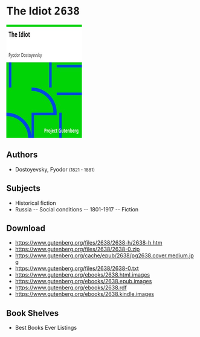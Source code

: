 # The Idiot <kbd>2638</kbd>

![](./cover.medium.jpg "")

## Authors


 - Dostoyevsky, Fyodor <small>(1821 - 1881)</small>

## Subjects


 - Historical fiction
 - Russia -- Social conditions -- 1801-1917 -- Fiction

## Download


 - https://www.gutenberg.org/files/2638/2638-h/2638-h.htm
 - https://www.gutenberg.org/files/2638/2638-0.zip
 - https://www.gutenberg.org/cache/epub/2638/pg2638.cover.medium.jpg
 - https://www.gutenberg.org/files/2638/2638-0.txt
 - https://www.gutenberg.org/ebooks/2638.html.images
 - https://www.gutenberg.org/ebooks/2638.epub.images
 - https://www.gutenberg.org/ebooks/2638.rdf
 - https://www.gutenberg.org/ebooks/2638.kindle.images

## Book Shelves


 - Best Books Ever Listings
